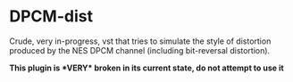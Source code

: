# DPCM-dist

Crude, very in-progress, vst that tries to simulate the style of distortion produced by the NES DPCM channel (including bit-reversal distortion).

**This plugin is \*VERY\* broken in its current state, do not attempt to use it**